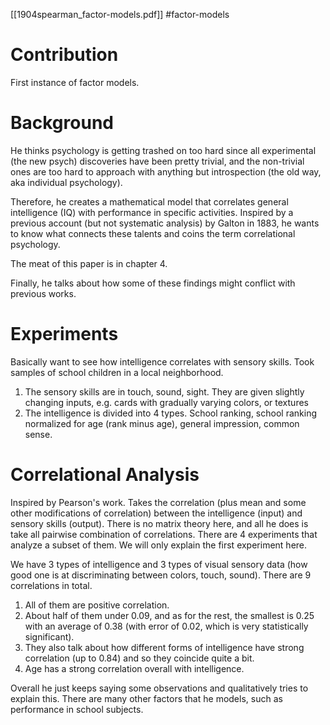 [[1904spearman_factor-models.pdf]]
#factor-models

# Contribution
   
   First instance of factor models. 

# Background 

   He thinks psychology is getting trashed on too hard since all experimental (the new psych) discoveries have been pretty trivial, and the non-trivial ones are too hard to approach with anything but introspection (the old way, aka individual psychology). 

   Therefore, he creates a mathematical model that correlates general intelligence (IQ) with performance in specific activities. Inspired by a previous account (but not systematic analysis) by Galton in 1883, he wants to know what connects these talents and coins the term correlational psychology. 

   The meat of this paper is in chapter 4. 

   Finally, he talks about how some of these findings might conflict with previous works. 


# Experiments 

   Basically want to see how intelligence correlates with sensory skills. Took samples of school children in a local neighborhood. 
   1. The sensory skills are in touch, sound, sight. They are given slightly changing inputs, e.g. cards with gradually varying colors, or textures 
   2. The intelligence is divided into 4 types. School ranking, school ranking normalized for age (rank minus age), general impression, common sense. 

# Correlational Analysis

   Inspired by Pearson's work. Takes the correlation (plus mean and some other modifications of correlation) between the intelligence (input) and sensory skills (output). There is no matrix theory here, and all he does is take all pairwise combination of correlations. There are 4 experiments that analyze a subset of them. We will only explain the first experiment here. 
   
   We have 3 types of intelligence and 3 types of visual sensory data (how good one is at discriminating between colors, touch, sound). There are 9 correlations in total. 
   1. All of them are positive correlation. 
   2. About half of them under $0.09$, and as for the rest, the smallest is 0.25 with an average of 0.38 (with error of 0.02, which is very statistically significant). 
   3. They also talk about how different forms of intelligence have strong correlation (up to 0.84) and so they coincide quite a bit.  
   4. Age has a strong correlation overall with intelligence. 

   Overall he just keeps saying some observations and qualitatively tries to explain this. There are many other factors that he models, such as performance in school subjects. 
